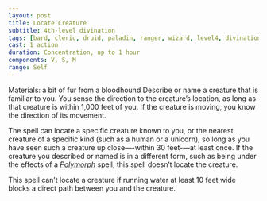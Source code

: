 ```yaml
---
layout: post
title: Locate Creature
subtitle: 4th-level divination
tags: [bard, cleric, druid, paladin, ranger, wizard, level4, divination]
cast: 1 action
duration: Concentration, up to 1 hour
components: V, S, M
range: Self
---
```

Materials: a bit of fur from a bloodhound
Describe or name a creature that is familiar to you. You sense the direction to the creature’s location, as long as that creature is within 1,000 feet of you. If the creature is moving, you know the direction of its movement.

The spell can locate a specific creature known to you, or the nearest creature of a specific kind (such as a human or a unicorn), so long as you have seen such a creature up close—-within 30 feet-—at least once. If the creature you described or named is in a different form, such as being under the effects of a *[Polymorph](polymorph)* spell, this spell doesn’t locate the creature.

This spell can’t locate a creature if running water at least 10 feet wide blocks a direct path between you and the creature.